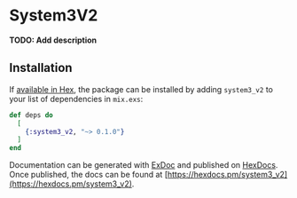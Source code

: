 # System3V2

**TODO: Add description**

## Installation

If [available in Hex](https://hex.pm/docs/publish), the package can be installed
by adding `system3_v2` to your list of dependencies in `mix.exs`:

```elixir
def deps do
  [
    {:system3_v2, "~> 0.1.0"}
  ]
end
```

Documentation can be generated with [ExDoc](https://github.com/elixir-lang/ex_doc)
and published on [HexDocs](https://hexdocs.pm). Once published, the docs can
be found at [https://hexdocs.pm/system3_v2](https://hexdocs.pm/system3_v2).

